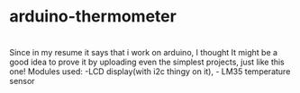 # arduino-thermometer

#
Since in my resume it says that i work on arduino, I thought It might be a good idea to prove it by uploading even the simplest projects, just like this one! Modules used: -LCD display(with i2c thingy on it), - LM35 temperature sensor
